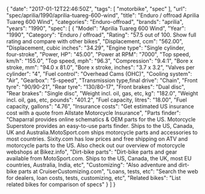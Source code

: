 {
    "date": "2017-01-12T22:46:50Z",
    "tags": [
        "motorbike",
        "spec"
    ],
    "url": "spec\/aprilia\/1990\/aprilia-tuareg-600-wind",
    "title": "Enduro \/ offroad Aprilia Tuareg 600 Wind",
    "categories": "Enduro-offroad",
    "brands": "aprilia",
    "years": "1990",
    "spec": [
        {
            "Model": "Aprilia Tuareg 600 Wind",
            "Year": "1990",
            "Category": "Enduro \/ offroad",
            "Rating": "57.5 out of 100. Show full rating and compare with other bikes",
            "Displacement, ccm": "562.00",
            "Displacement, cubic inches": "34.29",
            "Engine type": "Single cylinder, four-stroke",
            "Power, HP": "45.00",
            "Power at RPM": "7000",
            "Top speed, km\/h": "155.0",
            "Top speed, mph": "96.3",
            "Compression": "9.4:1",
            "Bore x stroke, mm": "94.0 x 81.0",
            "Bore x stroke, inches": "3.7 x 3.2",
            "Valves per cylinder": "4",
            "Fuel control": "Overhead Cams (OHC)",
            "Cooling system": "Air",
            "Gearbox": "5-speed",
            "Transmission type,final drive": "Chain",
            "Front tyre": "90\/90-21",
            "Rear tyre": "130\/80-17",
            "Front brakes": "Dual disc",
            "Rear brakes": "Single disc",
            "Weight incl. oil, gas, etc, kg": "182.0",
            "Weight incl. oil, gas, etc, pounds": "401.2",
            "Fuel capacity, litres": "18.00",
            "Fuel capacity, gallons": "4.76",
            "Insurance costs": "Get estimated US insurance cost with a quote from Allstate Motorcycle Insurance",
            "Parts finder": "Chaparral provides online schematics & OEM parts for the US.   Motorcycle Superstore provides an easy-to-use parts finder. Ships to the US, Canada, UK and Australia.MotoSport.com ships motorcycle parts and accessories to most countries.    Sixity.com has low prices and free shipping on ATV and motorcycle parts to the US. Also check out our overview of motorcycle webshops at Bikez.info",
            "Dirt-bike parts": "Dirt-bike parts and gear available from MotoSport.com. Ships to the US, Canada, the UK, most EU countries, Australia, India, etc",
            "Customizing": "Also adventure and dirt-bike parts at CruiserCustomizing.com",
            "Loans, tests, etc": "Search the web for dealers, loan costs, tests, customizing, etc",
            "Related bikes": "List related bikes for comparison of specs"
        }
    ]
}